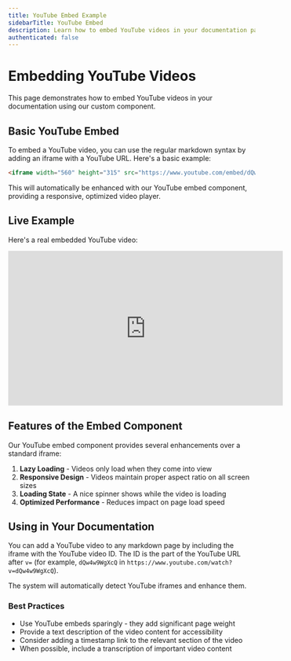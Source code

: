 ```yaml
---
title: YouTube Embed Example
sidebarTitle: YouTube Embed
description: Learn how to embed YouTube videos in your documentation pages.
authenticated: false
---
```


# Embedding YouTube Videos

This page demonstrates how to embed YouTube videos in your documentation using our custom component.

## Basic YouTube Embed

To embed a YouTube video, you can use the regular markdown syntax by adding an iframe with a YouTube URL. Here's a basic example:

```markdown
<iframe width="560" height="315" src="https://www.youtube.com/embed/dQw4w9WgXcQ" title="YouTube video example" frameborder="0" allow="accelerometer; autoplay; clipboard-write; encrypted-media; gyroscope; picture-in-picture" allowfullscreen></iframe>
```

This will automatically be enhanced with our YouTube embed component, providing a responsive, optimized video player.

## Live Example

Here's a real embedded YouTube video:

<iframe width="560" height="315" src="https://www.youtube.com/embed/dQw4w9WgXcQ" title="YouTube video example" frameborder="0" allow="accelerometer; autoplay; clipboard-write; encrypted-media; gyroscope; picture-in-picture" allowfullscreen></iframe>

## Features of the Embed Component

Our YouTube embed component provides several enhancements over a standard iframe:

1. **Lazy Loading** - Videos only load when they come into view
2. **Responsive Design** - Videos maintain proper aspect ratio on all screen sizes
3. **Loading State** - A nice spinner shows while the video is loading
4. **Optimized Performance** - Reduces impact on page load speed

## Using in Your Documentation

You can add a YouTube video to any markdown page by including the iframe with the YouTube video ID. The ID is the part of the YouTube URL after `v=` (for example, `dQw4w9WgXcQ` in `https://www.youtube.com/watch?v=dQw4w9WgXcQ`).

The system will automatically detect YouTube iframes and enhance them.

### Best Practices

- Use YouTube embeds sparingly - they add significant page weight
- Provide a text description of the video content for accessibility
- Consider adding a timestamp link to the relevant section of the video
- When possible, include a transcription of important video content